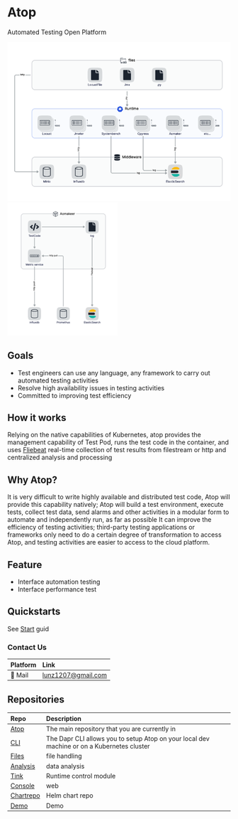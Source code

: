 # Atop

Automated Testing Open Platform

![Atop overview](./img/overview.png)
![aomaker overview](./img/aomaker.png)

## Goals

- Test engineers can use any language, any framework to carry out automated testing activities
- Resolve high availability issues in testing activities
- Committed to improving test efficiency

## How it works

Relying on the native capabilities of Kubernetes, atop provides the management capability of Test Pod, runs the test code in the container, and uses [Fliebeat](https://www.elastic.co/guide/en/beats/filebeat/current/filebeat-overview.html) real-time collection of test results from filestream or http and centralized analysis and processing

## Why Atop?

It is very difficult to write highly available and distributed test code, Atop will provide this capability natively; Atop will build a test environment, execute tests, collect test data, send alarms and other activities in a modular form to automate and independently run, as far as possible It can improve the efficiency of testing activities; third-party testing applications or frameworks only need to do a certain degree of transformation to access Atop, and testing activities are easier to access to the cloud platform.

## Feature

- Interface automation testing
- Interface performance test

## Quickstarts

See [Start](https://github.com/no8ge/cli/blob/main/README.md) guid

### Contact Us

| Platform  | Link        |
|:----------|:------------|
| 📧 Mail | lunz1207@gmail.com

## Repositories

| Repo | Description |
|:-----|:------------|
| [Atop](https://github.com/no8ge/atop) | The main repository that you are currently in
| [CLI](https://github.com/no8ge/cli) | The Dapr CLI allows you to setup Atop on your local dev machine or on a Kubernetes cluster
| [Files](https://github.com/no8ge/files) | file handling
| [Analysis](https://github.com/no8ge/analysis) | data analysis
| [Tink](https://github.com/no8ge/tink) | Runtime control module
| [Console](https://github.com/no8ge/console) | web
| [Chartrepo](https://github.com/no8ge/chartrepo) | Helm chart repo
| [Demo](https://github.com/no8ge/demo) | Demo
